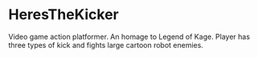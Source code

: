 # HeresTheKicker
Video game action platformer.  An homage to Legend of Kage.  Player has three types of kick and fights large cartoon robot enemies.
